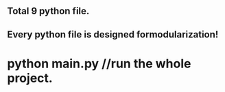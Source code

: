 Total 9 python file.
--
Every python file is designed formodularization!
--
python main.py //run the whole project.
===
